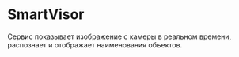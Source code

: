 # SmartVisor
Сервис показывает изображение с камеры в реальном времени, распознает  и отображает наименования объектов.
